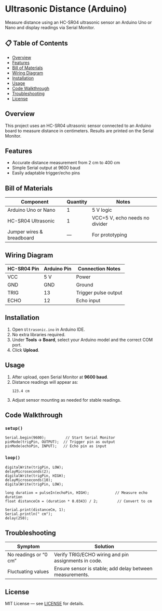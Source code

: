 # Ultrasonic Distance (Arduino)

Measure distance using an HC-SR04 ultrasonic sensor an Arduino Uno or Nano and display readings via Serial Monitor.

## 📋 Table of Contents
- [Overview](#overview)
- [Features](#features)
- [Bill of Materials](#bill-of-materials)
- [Wiring Diagram](#wiring-diagram)
- [Installation](#installation)
- [Usage](#usage)
- [Code Walkthrough](#code-walkthrough)
- [Troubleshooting](#troubleshooting)
- [License](#license)

## Overview
This project uses an HC-SR04 ultrasonic sensor connected to an Arduino board to measure distance in centimeters. Results are printed on the Serial Monitor.

## Features
- Accurate distance measurement from 2 cm to 400 cm  
- Simple Serial output at 9600 baud  
- Easily adaptable trigger/echo pins  

## Bill of Materials

| Component             | Quantity | Notes                           |
|-----------------------|----------|---------------------------------|
| Arduino Uno or Nano   | 1        | 5 V logic                       |
| HC-SR04 Ultrasonic    | 1        | VCC=5 V, echo needs no divider  |
| Jumper wires & breadboard | —    | For prototyping                 |

## Wiring Diagram

| HC-SR04 Pin | Arduino Pin | Connection Notes             |
|-------------|-------------|------------------------------|
| VCC         | 5 V          | Power                        |
| GND         | GND         | Ground                       |
| TRIG        | 13          | Trigger pulse output         |
| ECHO        | 12          | Echo input                   |

## Installation
1. Open `Ultrasonic.ino` in Arduino IDE.  
2. No extra libraries required.  
3. Under **Tools → Board**, select your Arduino model and the correct COM port.  
4. Click **Upload**.

## Usage
1. After upload, open Serial Monitor at **9600 baud**.  
2. Distance readings will appear as:
   ```
   123.4 cm
   ```
3. Adjust sensor mounting as needed for stable readings.

## Code Walkthrough

### `setup()`
```
Serial.begin(9600);         // Start Serial Monitor
pinMode(trigPin, OUTPUT);  // Trigger pin as output
pinMode(echoPin, INPUT);   // Echo pin as input
```

### `loop()`
```
digitalWrite(trigPin, LOW);
delayMicroseconds(2);
digitalWrite(trigPin, HIGH);
delayMicroseconds(10);
digitalWrite(trigPin, LOW);

long duration = pulseIn(echoPin, HIGH);            // Measure echo duration
float distanceCm = (duration * 0.0343) / 2;         // Convert to cm

Serial.print(distanceCm, 1);
Serial.println(" cm");
delay(250);
```

## Troubleshooting

| Symptom                        | Solution                                                    |
|--------------------------------|-------------------------------------------------------------|
| No readings or “0 cm”          | Verify TRIG/ECHO wiring and pin assignments in code.        |
| Fluctuating values             | Ensure sensor is stable; add delay between measurements.    |

## License
MIT License — see [LICENSE](../../LICENSE) for details.
```